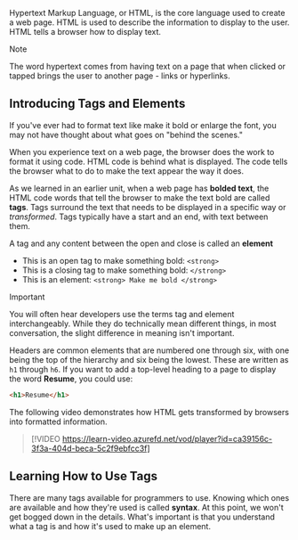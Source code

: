 Hypertext Markup Language, or HTML, is the core language used to create a web page. HTML is used to describe the information to display to the user. HTML tells a browser how to display text.

> [!NOTE]
> The word hypertext comes from having text on a page that when clicked or tapped brings the user to another page - links or hyperlinks.

## Introducing Tags and Elements

If you've ever had to format text like make it bold or enlarge the font, you may not have thought about what goes on "behind the scenes."

When you experience text on a web page, the browser does the work to format it using code. HTML code is behind what is displayed. The code tells the browser what to do to make the text appear the way it does.

As we learned in an earlier unit, when a web page has **bolded text**, the HTML code words that tell the browser to make the text bold are called **tags**. Tags surround the text that needs to be displayed in a specific way or *transformed*. Tags typically have a start and an end, with text between them.

A tag and any content between the open and close is called an **element**

- This is an open tag to make something bold: `<strong>`
- This is a closing tag to make something bold: `</strong>`
- This is an element: `<strong> Make me bold </strong>`

> [!IMPORTANT] 
> You will often hear developers use the terms tag and element interchangeably. While they do technically mean different things, in most conversation, the slight difference in meaning isn't important.

Headers are common elements that are numbered one through six, with one being the top of the hierarchy and six being the lowest. These are written as `h1` through `h6`. If you want to add a top-level heading to a page to display the word **Resume**, you could use:

```html
<h1>Resume</h1>
```

The following video demonstrates how HTML gets transformed by browsers into formatted information.

>[!VIDEO https://learn-video.azurefd.net/vod/player?id=ca39156c-3f3a-404d-beca-5c2f9ebfcc3f]

## Learning How to Use Tags

There are many tags available for programmers to use. Knowing which ones are available and how they're used is called **syntax**. At this point, we won't get bogged down in the details. What's important is that you understand what a tag is and how it's used to make up an element.
